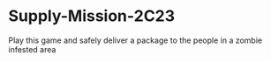 # Supply-Mission-2C23
Play this game and safely deliver a package to the people in a zombie infested area
